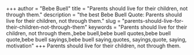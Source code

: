 +++
author = "Bebe Buell"
title = "Parents should live for their children, not through them."
description = "the best Bebe Buell Quote: Parents should live for their children, not through them."
slug = "parents-should-live-for-their-children-not-through-them"
keywords = "Parents should live for their children, not through them.,bebe buell,bebe buell quotes,bebe buell quote,bebe buell sayings,bebe buell saying,quotes, sayings,quote, saying, motivation"
+++
Parents should live for their children, not through them.
